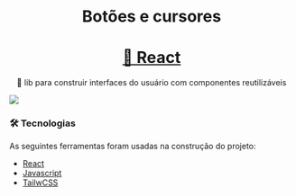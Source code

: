 <h1 align="center">Botões e cursores</h1>

<h1 align="center">
    <a href="https://pt-br.reactjs.org/">🔗 React</a>
</h1>
<p align="center">🚀 lib para construir interfaces do usuário com componentes reutilizáveis</p>

![](https://github.com/EduardoSchwanke/botoes_e_cursores/blob/main/src/assets/desadiodois.gif)


### 🛠 Tecnologias

As seguintes ferramentas foram usadas na construção do projeto:

- [React](https://pt-br.reactjs.org/)
- [Javascript](https://www.javascript.com/)
- [TailwCSS](https://tailwindcss.com/)

